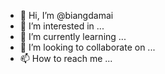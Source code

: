 - 👋 Hi, I’m @biangdamai
- 👀 I’m interested in ...
- 🌱 I’m currently learning ...
- 💞️ I’m looking to collaborate on ...
- 📫 How to reach me ...

<!---
biangdamai/biangdamai is a ✨ special ✨ repository because its `README.md` (this file) appears on your GitHub profile.
You can click the Preview link to take a look at your changes.
--->
